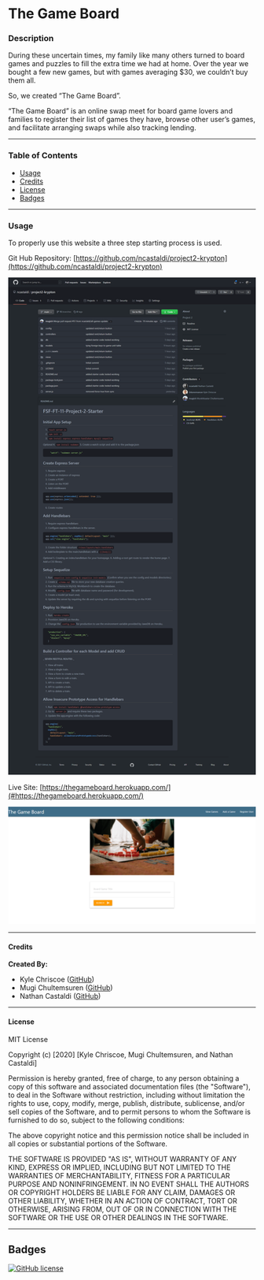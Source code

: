 # The Game Board

### Description

During these uncertain times, my family like many others turned to board games and puzzles to fill the extra time we had at home. Over the year we bought a few new games, but with games averaging $30, we couldn’t buy them all.

So, we created “The Game Board”.

“The Game Board” is an online swap meet for board game lovers and families to register their list of games they have, browse other user’s games, and facilitate arranging swaps while also tracking lending.

---

### Table of Contents

- [Usage](#usage)
- [Credits](#credits)
- [License](#license)
- [Badges](#badges)

---

### Usage

To properly use this website a three step starting process is used.

Git Hub Repository: [https://github.com/ncastaldi/project2-krypton](https://github.com/ncastaldi/project2-krypton)

![Repo Screenshot](./public/assets/imgs/repo-screenshot.png)

Live Site: [https://thegameboard.herokuapp.com/](#https://thegameboard.herokuapp.com/)

![Site Screenshot](./public/assets/imgs/site-screenshot.png)

---

#### Credits

**Created By:**

- Kyle Chriscoe ([GitHub](https://github.com/Udunomancer))
- Mugi Chultemsuren ([GitHub](https://github.com/mugich))
- Nathan Castaldi ([GitHub](https://github.com/ncastaldi))

---

#### License

MIT License

Copyright (c) [2020] [Kyle Chriscoe, Mugi Chultemsuren, and Nathan Castaldi]

Permission is hereby granted, free of charge, to any person obtaining a copy
of this software and associated documentation files (the "Software"), to deal
in the Software without restriction, including without limitation the rights
to use, copy, modify, merge, publish, distribute, sublicense, and/or sell
copies of the Software, and to permit persons to whom the Software is
furnished to do so, subject to the following conditions:

The above copyright notice and this permission notice shall be included in all
copies or substantial portions of the Software.

THE SOFTWARE IS PROVIDED "AS IS", WITHOUT WARRANTY OF ANY KIND, EXPRESS OR
IMPLIED, INCLUDING BUT NOT LIMITED TO THE WARRANTIES OF MERCHANTABILITY,
FITNESS FOR A PARTICULAR PURPOSE AND NONINFRINGEMENT. IN NO EVENT SHALL THE
AUTHORS OR COPYRIGHT HOLDERS BE LIABLE FOR ANY CLAIM, DAMAGES OR OTHER
LIABILITY, WHETHER IN AN ACTION OF CONTRACT, TORT OR OTHERWISE, ARISING FROM,
OUT OF OR IN CONNECTION WITH THE SOFTWARE OR THE USE OR OTHER DEALINGS IN THE
SOFTWARE.

---

## Badges

[![GitHub license](https://img.shields.io/github/license/ncastaldi/project2-krypton?style=for-the-badge)](https://github.com/ncastaldi/project2-krypton/blob/main/LICENSE)
